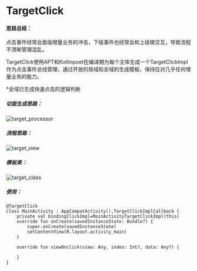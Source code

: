 # TargetClick

#### 思路总结：

​		点击事件经常会面临增量业务的冲击，下级事件也经常会和上级做交互，导致流程不清晰管理混乱。

​		TargetClick使用APT和Kotlinpoet在编译期为每个主体生成一个TargetClickImpl作为点击事件总线管理，通过开放的局域和全域的生成模板，保持应对几乎任何增量业务的能力。

*全域已生成快速点击的逻辑判断

##### 切面生成思路：

![target_processor](http://182.92.164.242:8080/young/target_processor.png)

##### 流程思路：

![target_view](http://182.92.164.242:8080/young/target_view.png)

##### 模板类：

![target_class](http://182.92.164.242:8080/young/target_class.png)

##### 使用：

```
@TargetClick
class MainActivity : AppCompatActivity(),TargetClickImplCallback {
    private val bindingClickImpl=MainActivityTargetClickImpl(this)
    override fun onCreate(savedInstanceState: Bundle?) {
        super.onCreate(savedInstanceState)
        setContentView(R.layout.activity_main)
    }
	
    override fun viewOnclick(view: Any, index: Int?, data: Any?) {

    }
}
```
